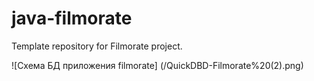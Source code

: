 # java-filmorate
Template repository for Filmorate project.

![Схема БД приложения filmorate] (/QuickDBD-Filmorate%20(2).png)

